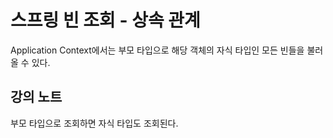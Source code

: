 # 스프링 빈 조회 - 상속 관계



Application Context에서는 부모 타입으로 해당 객체의 자식 타입인  모든 빈들을 불러올 수 있다.





## 강의 노트

부모 타입으로 조회하면 자식 타입도 조회된다.


